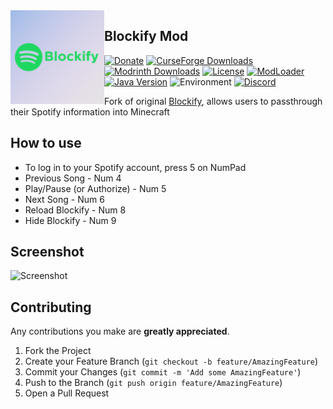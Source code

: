 <img src="./src/main/resources/assets/blockify/icon.png" width="150" align="left"/>

## Blockify Mod
[![Donate](https://is.gd/WEPmOF)](https://liberapay.com/clownless)
[![CurseForge Downloads](https://is.gd/bycASH)](https://www.curseforge.com/minecraft/mc-mods/blockify)
[![Modrinth Downloads](https://is.gd/oNgXFH)](https://modrinth.com/mod/blockify)
[![License](https://img.shields.io/github/license/clownless/blockify?style=flat-square)](https://github.com/clownless/Blockify/blob/main/LICENSE)
[![ModLoader](https://img.shields.io/badge/modloader-Fabric-1976d2?style=flat-square)](https://fabricmc.net/)
[![Java Version](https://img.shields.io/badge/java-17%20(or%20above)-1976d2?style=flat-square)](https://adoptium.net/releases.html)
![Environment](https://img.shields.io/badge/environment-client-1976d2?style=flat-square)
[![Discord](https://img.shields.io/discord/837540892411691008?label=discord&style=flat-square)](https://discord.gg/bSgZxY3rQm)

Fork of original [Blockify](https://github.com/BuffMage/Blockify), allows users to passthrough their Spotify information into Minecraft


## How to use

- To log in to your Spotify account, press 5 on NumPad
- Previous Song - Num 4
- Play/Pause (or Authorize) - Num 5 
- Next Song - Num 6
- Reload Blockify - Num 8
- Hide Blockify - Num 9

## Screenshot

![Screenshot](https://i.imgur.com/yBgOGke.png)

## Contributing

Any contributions you make are **greatly appreciated**.

1. Fork the Project
2. Create your Feature Branch (`git checkout -b feature/AmazingFeature`)
3. Commit your Changes (`git commit -m 'Add some AmazingFeature'`)
4. Push to the Branch (`git push origin feature/AmazingFeature`)
5. Open a Pull Request

